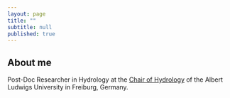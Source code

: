 ```yaml
---
layout: page
title: ""
subtitle: null
published: true
---
```


## About me

Post-Doc Researcher in Hydrology at the [Chair of Hydrology](http://www.hydro.uni-freiburg.de/) of the Albert Ludwigs University in Freiburg, Germany.
